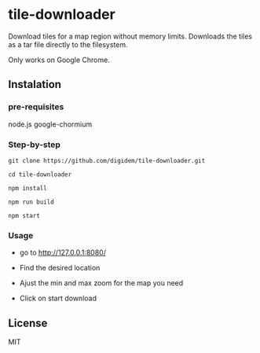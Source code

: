 # tile-downloader

Download tiles for a map region  without memory limits. Downloads the tiles as a tar file directly to the
filesystem.

Only works on Google Chrome.

## Instalation

### pre-requisites

node.js
google-chormium

### Step-by-step 

`git clone https://github.com/digidem/tile-downloader.git`

`cd tile-downloader`

`npm install`

`npm run build`

`npm start`

### Usage

- go to http://127.0.0.1:8080/

- Find the desired location

- Ajust the min and max zoom for the map you need

- Click on start download

## License
MIT
